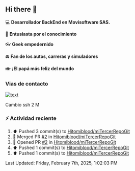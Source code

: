 ## Hi there 👋

:computer: **Desarrollador BackEnd en Movisoftware SAS.**

:pencil: **Entusiasta por el conocimiento**

:eyeglasses: **Geek empedernido**

:oncoming_automobile: **Fan de los autos, carreras y simuladores**

:family: **¡El papá más feliz del mundo**

### Vias de contacto

[![text](https://img.shields.io/badge/LinkedIn-0077B5?style=for-the-badge&logo=linkedin&logoColor=white)](https://www.linkedin.com/in/miguel-santiago-g%C3%B3mez-su%C3%A1rez-83275420b/)

Cambio ssh 2 M

### :zap: Actividad reciente
<!--RECENT_ACTIVITY:start-->
1. ⬆️ Pushed 3 commit(s) to [Hitomiblood/miTercerRepoGit](https://github.com/Hitomiblood/miTercerRepoGit)<br>
2. 🎉 Merged PR [#2](https://github.com/Hitomiblood/miTercerRepoGit/pull/2) in [Hitomiblood/miTercerRepoGit](https://github.com/Hitomiblood/miTercerRepoGit)<br>
3. 💪 Opened PR [#2](https://github.com/Hitomiblood/miTercerRepoGit/pull/2) in [Hitomiblood/miTercerRepoGit](https://github.com/Hitomiblood/miTercerRepoGit)<br>
4. ⬆️ Pushed 1 commit(s) to [Hitomiblood/miTercerRepoGit](https://github.com/Hitomiblood/miTercerRepoGit)<br>
5. ⬆️ Pushed 1 commit(s) to [Hitomiblood/miTercerRepoGit](https://github.com/Hitomiblood/miTercerRepoGit)<br>
<!--RECENT_ACTIVITY:end-->
<!--RECENT_ACTIVITY:last_update-->
Last Updated: Friday, February 7th, 2025, 1:02:03 PM
<!--RECENT_ACTIVITY:last_update_end-->
